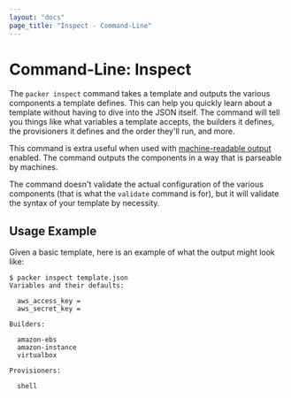 ```yaml
---
layout: "docs"
page_title: "Inspect - Command-Line"
---
```


# Command-Line: Inspect

The `packer inspect` command takes a template and outputs the various components
a template defines. This can help you quickly learn about a template without
having to dive into the JSON itself.
The command will tell you things like what variables a template accepts,
the builders it defines, the provisioners it defines and the order they'll
run, and more.

This command is extra useful when used with
[machine-readable output](/docs/command-line/machine-readable.html) enabled.
The command outputs the components in a way that is parseable by machines.

The command doesn't validate the actual configuration of the various
components (that is what the `validate` command is for), but it will
validate the syntax of your template by necessity.

## Usage Example

Given a basic template, here is an example of what the output might
look like:

```
$ packer inspect template.json
Variables and their defaults:

  aws_access_key =
  aws_secret_key =

Builders:

  amazon-ebs
  amazon-instance
  virtualbox

Provisioners:

  shell
```
